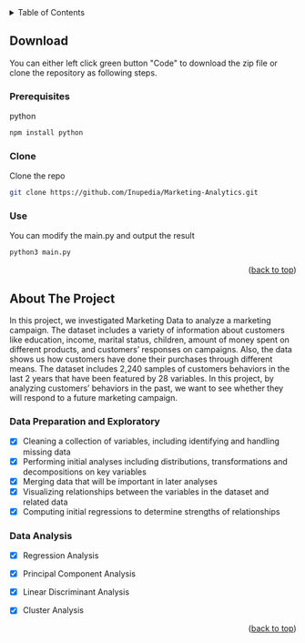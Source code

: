 <div id="top"></div>
<details>
  <summary>Table of Contents</summary>
  <ol>
  	<li>
  		<a href="#download">Download</a>
  		<ul>
  			<li><a href="#prerequisites">Prerequisites</a></li>
  			<li><a href="#clone">Clone</a></li>
        <li><a href="#use">Use</a></li>
  		</ul>
  	</li>
    <li>
      <a href="#about-the-project">About The Project</a>
      <ul>
        <li><a href="#data-preparation-and-exploatory">Data Preparation and Exploatory</a></li>
      </ul>
    </li>
  </ol>
</details>


<!-- DOWNLOAD -->
## Download

You can either left click green button "Code" to download the zip file or clone the repository as following steps.

### Prerequisites

  python
  ```sh
  npm install python
  ```

### Clone

  Clone the repo
   ```sh
   git clone https://github.com/Inupedia/Marketing-Analytics.git
   ```

### Use
  
  You can modify the main.py and output the result
  ```python
  python3 main.py
  ```

<p align="right">(<a href="#top">back to top</a>)</p>


<!-- ABOUT THE PROJECT -->
## About The Project
In this project, we investigated Marketing Data to analyze a marketing campaign. The
dataset includes a variety of information about customers like education, income, marital status,
children, amount of money spent on different products, and customers’ responses on campaigns.
Also, the data shows us how customers have done their purchases through different means. The
dataset includes 2,240 samples of customers behaviors in the last 2 years that have been featured
by 28 variables. In this project, by analyzing customers’ behaviors in the past, we want to see
whether they will respond to a future marketing campaign.


### Data Preparation and Exploratory

- [x] Cleaning a collection of variables, including identifying and handling missing data
- [x] Performing initial analyses including distributions, transformations and decompositions on key variables
- [x] Merging data that will be important in later analyses
- [x] Visualizing relationships between the variables in the dataset and related data
- [x] Computing initial regressions to determine strengths of relationships

### Data Analysis

- [x] Regression Analysis
- [x] Principal Component Analysis
- [x] Linear Discriminant Analysis
- [x] Cluster Analysis


<p align="right">(<a href="#top">back to top</a>)</p>






